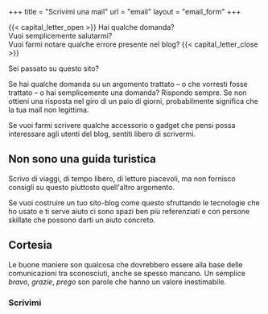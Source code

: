 +++
title = "Scrivimi una mail"
url = "email"
layout = "email_form"
+++

{{< capital_letter_open >}}
Hai qualche domanda?  
Vuoi semplicemente salutarmi?  
Vuoi farmi notare qualche errore presente nel blog?
{{< capital_letter_close >}}

Sei passato su questo sito?

Se hai qualche domanda su un argomento trattato – o che vorresti fosse trattato – o hai semplicemente una domanda?
Rispondo sempre. Se non ottieni una risposta nel giro di un paio di giorni, probabilmente significa che la tua mail non legittima.

Se vuoi farmi scrivere qualche accessorio o gadget che pensi possa interessare agli utenti del blog, sentiti libero di scrivermi.

## Non sono una guida turistica
Scrivo di viaggi, di tempo libero, di letture piacevoli, ma non fornisco consigli su questo piuttosto quell'altro argomento.

Se vuoi costruire un tuo sito-blog come questo sfruttando le tecnologie che ho usato e ti serve aiuto ci sono spazi ben più referenziati e con persone skillate che possono darti un aiuto concreto.

## Cortesia
Le buone maniere son qualcosa che dovrebbero essere alla base delle comunicazioni tra sconosciuti, anche se spesso mancano.
Un semplice _bravo_, _grazie_, _prego_ son parole che hanno un valore inestimabile.

### Scrivimi
